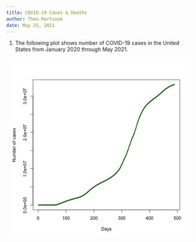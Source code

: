 ```yaml
---
title: COVID-19 Cases & Deaths
author: Theo Hartsook
date: May 25, 2021
---
```


1.  The following plot shows number of COVID-19 cases in the United States from January 2020 through May 2021.

<center>
<img src='covid_cases.png'>
</center>

